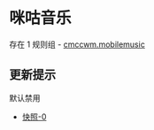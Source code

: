 # 咪咕音乐

存在 1 规则组 - [cmccwm.mobilemusic](/src/apps/cmccwm.mobilemusic.ts)

## 更新提示

默认禁用

- [快照-0](https://i.gkd.li/import/13448898)
